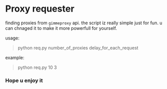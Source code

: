 # Proxy requester

finding proxies from `gimmeproxy` api.
the script iz really simple just for fun.
u can chnaged it to make it more powerfull for yourself.

usage:

> python req.py number_of_proxies delay_for_each_request

example:

> python req.py 10 3


### Hope u enjoy it
